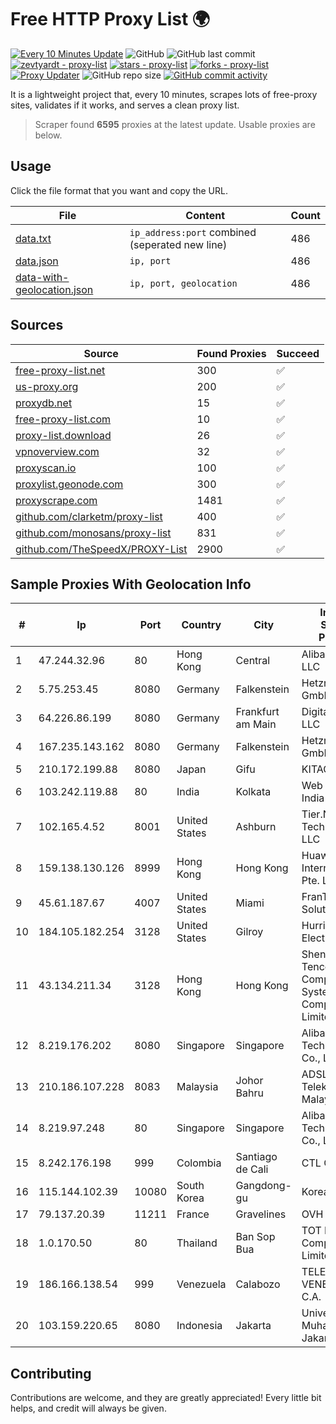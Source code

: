 
# Free HTTP Proxy List 🌍

[![Every 10 Minutes Update](https://github.com/mertguvencli/http-proxy-list/actions/workflows/main.yml/badge.svg?branch=main)](https://github.com/mertguvencli/http-proxy-list/actions/workflows/main.yml)
![GitHub](https://img.shields.io/github/license/mertguvencli/http-proxy-list)
![GitHub last commit](https://img.shields.io/github/last-commit/mertguvencli/http-proxy-list)
[![zevtyardt - proxy-list](https://img.shields.io/static/v1?label=zevtyardt&message=proxy-list&color=blue&logo=github)](https://github.com/zevtyardt/proxy-list "Go to GitHub repo")
[![stars - proxy-list](https://img.shields.io/github/stars/zevtyardt/proxy-list?style=social)](https://github.com/zevtyardt/proxy-list)
[![forks - proxy-list](https://img.shields.io/github/forks/zevtyardt/proxy-list?style=social)](https://github.com/zevtyardt/proxy-list)
[![Proxy Updater](https://github.com/zevtyardt/proxy-list/workflows/Proxy%20Updater/badge.svg)](https://github.com/zevtyardt/proxy-list/actions?query=workflow:"Proxy+Updater")
![GitHub repo size](https://img.shields.io/github/repo-size/zevtyardt/proxy-list)
[![GitHub commit activity](https://img.shields.io/github/commit-activity/m/zevtyardt/proxy-list?logo=commits)](https://github.com/zevtyardt/proxy-list/commits/main)

It is a lightweight project that, every 10 minutes, scrapes lots of free-proxy sites, validates if it works, and serves a clean proxy list.

> Scraper found **6595** proxies at the latest update. Usable proxies are below.

## Usage

Click the file format that you want and copy the URL.

|File|Content|Count|
|----|-------|-----|
|[data.txt](https://raw.githubusercontent.com/mertguvencli/http-proxy-list/main/proxy-list/data.txt)|`ip_address:port` combined (seperated new line)|486|
|[data.json](https://raw.githubusercontent.com/mertguvencli/http-proxy-list/main/proxy-list/data.json)|`ip, port`|486|
|[data-with-geolocation.json](https://raw.githubusercontent.com/mertguvencli/http-proxy-list/main/proxy-list/data-with-geolocation.json)|`ip, port, geolocation`|486|

## Sources

|Source|Found Proxies|Succeed|
|------|-------------|-------|
|[free-proxy-list.net](https://free-proxy-list.net)|300|✅|
|[us-proxy.org](https://www.us-proxy.org)|200|✅|
|[proxydb.net](http://proxydb.net)|15|✅|
|[free-proxy-list.com](https://free-proxy-list.com/?page=&port=&type%5B%5D=http&type%5B%5D=https&up_time=0&search=Search)|10|✅|
|[proxy-list.download](https://www.proxy-list.download/HTTP)|26|✅|
|[vpnoverview.com](https://vpnoverview.com/privacy/anonymous-browsing/free-proxy-servers)|32|✅|
|[proxyscan.io](https://www.proxyscan.io)|100|✅|
|[proxylist.geonode.com](https://proxylist.geonode.com/api/proxy-list?limit=300&page=1&sort_by=lastChecked&sort_type=desc&protocols=http,https)|300|✅|
|[proxyscrape.com](https://api.proxyscrape.com/v2/?request=displayproxies&protocol=http&timeout=10000&country=all&ssl=all&anonymity=all)|1481|✅|
|[github.com/clarketm/proxy-list](https://raw.githubusercontent.com/clarketm/proxy-list/master/proxy-list-raw.txt)|400|✅|
|[github.com/monosans/proxy-list](https://raw.githubusercontent.com/monosans/proxy-list/main/proxies/http.txt)|831|✅|
|[github.com/TheSpeedX/PROXY-List](https://raw.githubusercontent.com/TheSpeedX/PROXY-List/master/http.txt)|2900|✅|


## Sample Proxies With Geolocation Info

|#|Ip|Port|Country|City|Internet Service Provider|
|-|--|----|-------|----|-------------------------|
|1|47.244.32.96|80|Hong Kong|Central|Alibaba.com LLC|
|2|5.75.253.45|8080|Germany|Falkenstein|Hetzner Online GmbH|
|3|64.226.86.199|8080|Germany|Frankfurt am Main|DigitalOcean, LLC|
|4|167.235.143.162|8080|Germany|Falkenstein|Hetzner Online GmbH|
|5|210.172.199.88|8080|Japan|Gifu|KITAGATA|
|6|103.242.119.88|80|India|Kolkata|Web Werks India Pvt. Ltd.|
|7|102.165.4.52|8001|United States|Ashburn|Tier.Net Technologies LLC|
|8|159.138.130.126|8999|Hong Kong|Hong Kong|Huawei International Pte. Ltd.|
|9|45.61.187.67|4007|United States|Miami|FranTech Solutions|
|10|184.105.182.254|3128|United States|Gilroy|Hurricane Electric LLC|
|11|43.134.211.34|3128|Hong Kong|Hong Kong|Shenzhen Tencent Computer Systems Company Limited|
|12|8.219.176.202|8080|Singapore|Singapore|Alibaba (US) Technology Co., Ltd.|
|13|210.186.107.228|8083|Malaysia|Johor Bahru|ADSL Streamyx Telekom Malaysia|
|14|8.219.97.248|80|Singapore|Singapore|Alibaba (US) Technology Co., Ltd.|
|15|8.242.176.198|999|Colombia|Santiago de Cali|CTL Colombia|
|16|115.144.102.39|10080|South Korea|Gangdong-gu|Korea Telecom|
|17|79.137.20.39|11211|France|Gravelines|OVH SAS|
|18|1.0.170.50|80|Thailand|Ban Sop Bua|TOT Public Company Limited|
|19|186.166.138.54|999|Venezuela|Calabozo|TELEFONICA VENEZOLANA, C.A.|
|20|103.159.220.65|8080|Indonesia|Jakarta|Universitas Muhammadiyah Jakarta|



## Contributing

Contributions are welcome, and they are greatly appreciated! Every
little bit helps, and credit will always be given.

